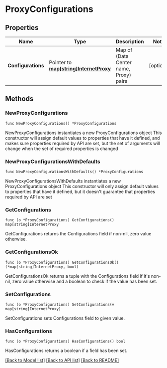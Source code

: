 # ProxyConfigurations

## Properties

Name | Type | Description | Notes
------------ | ------------- | ------------- | -------------
**Configurations** | Pointer to [**map[string]InternetProxy**](InternetProxy.md) | Map of (Data Center name, Proxy) pairs | [optional] 

## Methods

### NewProxyConfigurations

`func NewProxyConfigurations() *ProxyConfigurations`

NewProxyConfigurations instantiates a new ProxyConfigurations object
This constructor will assign default values to properties that have it defined,
and makes sure properties required by API are set, but the set of arguments
will change when the set of required properties is changed

### NewProxyConfigurationsWithDefaults

`func NewProxyConfigurationsWithDefaults() *ProxyConfigurations`

NewProxyConfigurationsWithDefaults instantiates a new ProxyConfigurations object
This constructor will only assign default values to properties that have it defined,
but it doesn't guarantee that properties required by API are set

### GetConfigurations

`func (o *ProxyConfigurations) GetConfigurations() map[string]InternetProxy`

GetConfigurations returns the Configurations field if non-nil, zero value otherwise.

### GetConfigurationsOk

`func (o *ProxyConfigurations) GetConfigurationsOk() (*map[string]InternetProxy, bool)`

GetConfigurationsOk returns a tuple with the Configurations field if it's non-nil, zero value otherwise
and a boolean to check if the value has been set.

### SetConfigurations

`func (o *ProxyConfigurations) SetConfigurations(v map[string]InternetProxy)`

SetConfigurations sets Configurations field to given value.

### HasConfigurations

`func (o *ProxyConfigurations) HasConfigurations() bool`

HasConfigurations returns a boolean if a field has been set.


[[Back to Model list]](../README.md#documentation-for-models) [[Back to API list]](../README.md#documentation-for-api-endpoints) [[Back to README]](../README.md)


